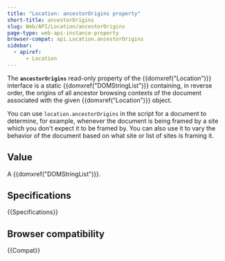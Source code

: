 ```yaml
---
title: "Location: ancestorOrigins property"
short-title: ancestorOrigins
slug: Web/API/Location/ancestorOrigins
page-type: web-api-instance-property
browser-compat: api.Location.ancestorOrigins
sidebar:
  - apiref:
      - Location
---
```


The **`ancestorOrigins`** read-only
property of the {{domxref("Location")}} interface is a static
{{domxref("DOMStringList")}} containing, in reverse order, the origins of all ancestor
browsing contexts of the document associated with the given {{domxref("Location")}}
object.

You can use `location.ancestorOrigins` in the script for a document to
determine, for example, whenever the document is being framed by a site which you don't
expect it to be framed by. You can also use it to vary the behavior of the document
based on what site or list of sites is framing it.

## Value

A {{domxref("DOMStringList")}}.

## Specifications

{{Specifications}}

## Browser compatibility

{{Compat}}
